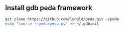 
## install gdb peda framework

```bash
git clone https://github.com/longld/peda.git ~/peda
echo "source ~/peda/peda.py" >> ~/.gdbinit
```
